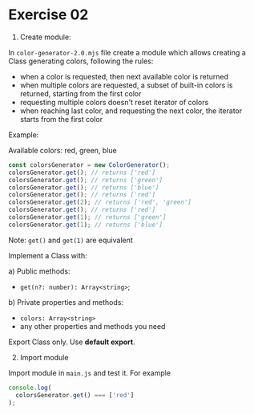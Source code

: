 # Exercise 02

1) Create module:

In `color-generator-2.0.mjs` file create a module which allows creating a Class generating colors, following the rules:
  - when a color is requested, then next available color is returned
  - when multiple colors are requested, a subset of built-in colors is returned, starting from the first color
  - requesting multiple colors doesn't reset iterator of colors
  - when reaching last color, and requesting the next color, the iterator starts from the first color

Example:

Available colors: red, green, blue

```ts
const colorsGenerator = new ColorGenerator();
colorsGenerator.get(); // returns ['red']
colorsGenerator.get(); // returns ['green']
colorsGenerator.get(); // returns ['blue']
colorsGenerator.get(); // returns ['red']
colorsGenerator.get(2); // returns ['red', 'green']
colorsGenerator.get(); // returns ['red']
colorsGenerator.get(1); // returns ['green']
colorsGenerator.get(1); // returns ['blue']
```

Note:
`get()` and `get(1)` are equivalent

Implement a Class with:

a) Public methods:
  - `get(n?: number): Array<string>`;

b) Private properties and methods:
  - `colors: Array<string>`
  - any other properties and methods you need

Export Class only. Use **default export**.

2) Import module

Import module in `main.js` and test it. For example

```ts
console.log(
  colorsGenerator.get() === ['red']
);
```